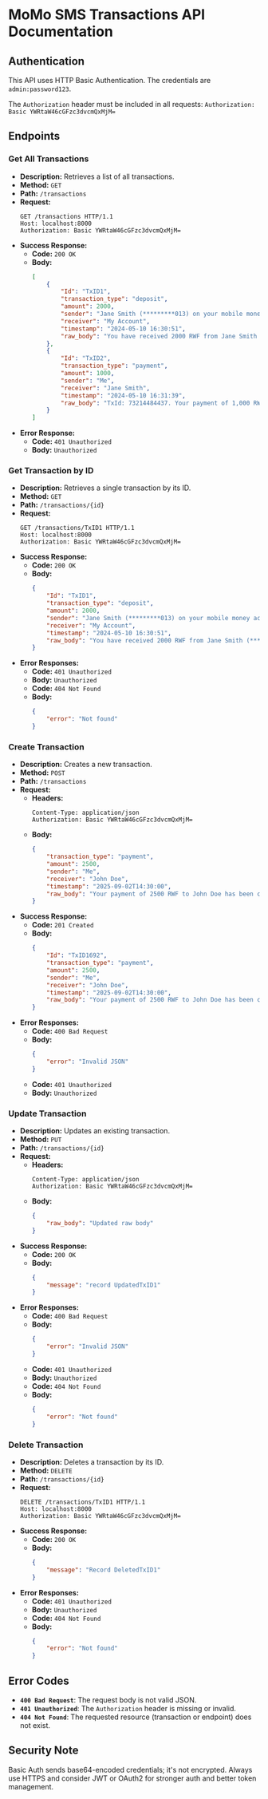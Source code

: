 # MoMo SMS Transactions API Documentation

## Authentication

This API uses HTTP Basic Authentication. The credentials are `admin:password123`.

The `Authorization` header must be included in all requests:
`Authorization: Basic YWRtaW46cGFzc3dvcmQxMjM=`

## Endpoints

### Get All Transactions

*   **Description:** Retrieves a list of all transactions.
*   **Method:** `GET`
*   **Path:** `/transactions`
*   **Request:**
    ```http
    GET /transactions HTTP/1.1
    Host: localhost:8000
    Authorization: Basic YWRtaW46cGFzc3dvcmQxMjM=
    ```
*   **Success Response:**
    *   **Code:** `200 OK`
    *   **Body:**
        ```json
        [
            {
                "Id": "TxID1",
                "transaction_type": "deposit",
                "amount": 2000,
                "sender": "Jane Smith (*********013) on your mobile money account",
                "receiver": "My Account",
                "timestamp": "2024-05-10 16:30:51",
                "raw_body": "You have received 2000 RWF from Jane Smith (*********013) on your mobile money account at 2024-05-10 16:30:51. Message from sender: . Your new balance:2000 RWF. Financial Transaction Id: 76662021700."
            },
            {
                "Id": "TxID2",
                "transaction_type": "payment",
                "amount": 1000,
                "sender": "Me",
                "receiver": "Jane Smith",
                "timestamp": "2024-05-10 16:31:39",
                "raw_body": "TxId: 73214484437. Your payment of 1,000 RWF to Jane Smith 12845 has been completed at 2024-05-10 16:31:39. Your new balance: 1,000 RWF. Fee was 0 RWF.Kanda*182*16# wiyandikishe muri poromosiyo ya BivaMoMotima, ugire amahirwe yo gutsindira ibihembo bishimishije."
            }
        ]
        ```
*   **Error Response:**
    *   **Code:** `401 Unauthorized`
    *   **Body:** `Unauthorized`

### Get Transaction by ID

*   **Description:** Retrieves a single transaction by its ID.
*   **Method:** `GET`
*   **Path:** `/transactions/{id}`
*   **Request:**
    ```http
    GET /transactions/TxID1 HTTP/1.1
    Host: localhost:8000
    Authorization: Basic YWRtaW46cGFzc3dvcmQxMjM=
    ```
*   **Success Response:**
    *   **Code:** `200 OK`
    *   **Body:**
        ```json
        {
            "Id": "TxID1",
            "transaction_type": "deposit",
            "amount": 2000,
            "sender": "Jane Smith (*********013) on your mobile money account",
            "receiver": "My Account",
            "timestamp": "2024-05-10 16:30:51",
            "raw_body": "You have received 2000 RWF from Jane Smith (*********013) on your mobile money account at 2024-05-10 16:30:51. Message from sender: . Your new balance:2000 RWF. Financial Transaction Id: 76662021700."
        }
        ```
*   **Error Responses:**
    *   **Code:** `401 Unauthorized`
    *   **Body:** `Unauthorized`
    *   **Code:** `404 Not Found`
    *   **Body:**
        ```json
        {
            "error": "Not found"
        }
        ```

### Create Transaction

*   **Description:** Creates a new transaction.
*   **Method:** `POST`
*   **Path:** `/transactions`
*   **Request:**
    *   **Headers:**
        ```
        Content-Type: application/json
        Authorization: Basic YWRtaW46cGFzc3dvcmQxMjM=
        ```
    *   **Body:**
        ```json
        {
            "transaction_type": "payment",
            "amount": 2500,
            "sender": "Me",
            "receiver": "John Doe",
            "timestamp": "2025-09-02T14:30:00",
            "raw_body": "Your payment of 2500 RWF to John Doe has been completed."
        }
        ```
*   **Success Response:**
    *   **Code:** `201 Created`
    *   **Body:**
        ```json
        {
            "Id": "TxID1692",
            "transaction_type": "payment",
            "amount": 2500,
            "sender": "Me",
            "receiver": "John Doe",
            "timestamp": "2025-09-02T14:30:00",
            "raw_body": "Your payment of 2500 RWF to John Doe has been completed."
        }
        ```
*   **Error Responses:**
    *   **Code:** `400 Bad Request`
    *   **Body:**
        ```json
        {
            "error": "Invalid JSON"
        }
        ```
    *   **Code:** `401 Unauthorized`
    *   **Body:** `Unauthorized`

### Update Transaction

*   **Description:** Updates an existing transaction.
*   **Method:** `PUT`
*   **Path:** `/transactions/{id}`
*   **Request:**
    *   **Headers:**
        ```
        Content-Type: application/json
        Authorization: Basic YWRtaW46cGFzc3dvcmQxMjM=
        ```
    *   **Body:**
        ```json
        {
            "raw_body": "Updated raw body"
        }
        ```
*   **Success Response:**
    *   **Code:** `200 OK`
    *   **Body:**
        ```json
        {
            "message": "record UpdatedTxID1"
        }
        ```
*   **Error Responses:**
    *   **Code:** `400 Bad Request`
    *   **Body:**
        ```json
        {
            "error": "Invalid JSON"
        }
        ```
    *   **Code:** `401 Unauthorized`
    *   **Body:** `Unauthorized`
    *   **Code:** `404 Not Found`
    *   **Body:**
        ```json
        {
            "error": "Not found"
        }
        ```

### Delete Transaction

*   **Description:** Deletes a transaction by its ID.
*   **Method:** `DELETE`
*   **Path:** `/transactions/{id}`
*   **Request:**
    ```http
    DELETE /transactions/TxID1 HTTP/1.1
    Host: localhost:8000
    Authorization: Basic YWRtaW46cGFzc3dvcmQxMjM=
    ```
*   **Success Response:**
    *   **Code:** `200 OK`
    *   **Body:**
        ```json
        {
            "message": "Record DeletedTxID1"
        }
        ```
*   **Error Responses:**
    *   **Code:** `401 Unauthorized`
    *   **Body:** `Unauthorized`
    *   **Code:** `404 Not Found`
    *   **Body:**
        ```json
        {
            "error": "Not found"
        }
        ```

## Error Codes

*   **`400 Bad Request`**: The request body is not valid JSON.
*   **`401 Unauthorized`**: The `Authorization` header is missing or invalid.
*   **`404 Not Found`**: The requested resource (transaction or endpoint) does not exist.

## Security Note
Basic Auth sends base64-encoded credentials; it's not encrypted. Always use HTTPS and consider JWT or OAuth2 for stronger auth and better token management.

